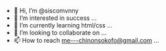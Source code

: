 - 👋 Hi, I’m @siscomvnny
- 👀 I’m interested in success ...
- 🌱 I’m currently learning html/css ...
- 💞️ I’m looking to collaborate on ...
- 📫 How to reach me---chinonsokofo@gmail.com ...

<!---
siscomvnny/siscomvnny is a ✨ special ✨ repository because its `README.md` (this file) appears on your GitHub profile.
You can click the Preview link to take a look at your changes.
--->
